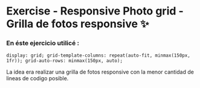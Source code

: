 # Exercise - Responsive Photo grid - Grilla de fotos responsive ✨
### En éste ejercicio utilicé :
`display: grid;
 grid-template-columns: repeat(auto-fit, minmax(150px, 1fr));
 grid-auto-rows: minmax(150px, auto);`
 
 La idea era realizar una grilla de fotos responsive con la menor cantidad de lineas de codigo posible.
